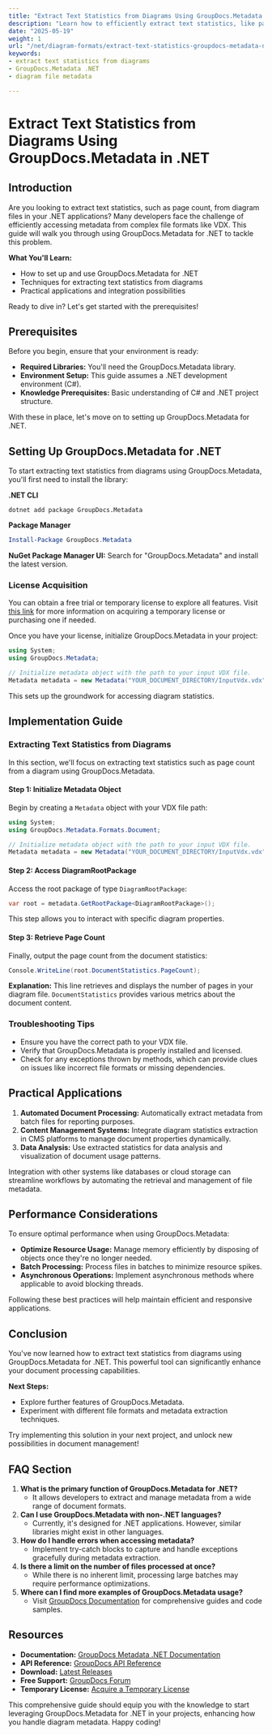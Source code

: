 ```yaml
---
title: "Extract Text Statistics from Diagrams Using GroupDocs.Metadata in .NET"
description: "Learn how to efficiently extract text statistics, like page count, from diagram files using GroupDocs.Metadata for .NET. Perfect for developers seeking enhanced document processing."
date: "2025-05-19"
weight: 1
url: "/net/diagram-formats/extract-text-statistics-groupdocs-metadata-net/"
keywords:
- extract text statistics from diagrams
- GroupDocs.Metadata .NET
- diagram file metadata

---
```



# Extract Text Statistics from Diagrams Using GroupDocs.Metadata in .NET

## Introduction

Are you looking to extract text statistics, such as page count, from diagram files in your .NET applications? Many developers face the challenge of efficiently accessing metadata from complex file formats like VDX. This guide will walk you through using GroupDocs.Metadata for .NET to tackle this problem.

**What You'll Learn:**
- How to set up and use GroupDocs.Metadata for .NET
- Techniques for extracting text statistics from diagrams
- Practical applications and integration possibilities

Ready to dive in? Let's get started with the prerequisites!

## Prerequisites

Before you begin, ensure that your environment is ready:
- **Required Libraries:** You'll need the GroupDocs.Metadata library.
- **Environment Setup:** This guide assumes a .NET development environment (C#).
- **Knowledge Prerequisites:** Basic understanding of C# and .NET project structure.

With these in place, let's move on to setting up GroupDocs.Metadata for .NET.

## Setting Up GroupDocs.Metadata for .NET

To start extracting text statistics from diagrams using GroupDocs.Metadata, you'll first need to install the library:

**.NET CLI**
```shell
dotnet add package GroupDocs.Metadata
```

**Package Manager**
```powershell
Install-Package GroupDocs.Metadata
```

**NuGet Package Manager UI:** Search for "GroupDocs.Metadata" and install the latest version.

### License Acquisition

You can obtain a free trial or temporary license to explore all features. Visit [this link](https://purchase.groupdocs.com/temporary-license/) for more information on acquiring a temporary license or purchasing one if needed.

Once you have your license, initialize GroupDocs.Metadata in your project:

```csharp
using System;
using GroupDocs.Metadata;

// Initialize metadata object with the path to your input VDX file.
Metadata metadata = new Metadata("YOUR_DOCUMENT_DIRECTORY/InputVdx.vdx");
```

This sets up the groundwork for accessing diagram statistics.

## Implementation Guide

### Extracting Text Statistics from Diagrams

In this section, we'll focus on extracting text statistics such as page count from a diagram using GroupDocs.Metadata.

#### Step 1: Initialize Metadata Object

Begin by creating a `Metadata` object with your VDX file path:

```csharp
using System;
using GroupDocs.Metadata.Formats.Document;

// Initialize metadata object with the path to your input VDX file.
Metadata metadata = new Metadata("YOUR_DOCUMENT_DIRECTORY/InputVdx.vdx");
```

#### Step 2: Access DiagramRootPackage

Access the root package of type `DiagramRootPackage`:

```csharp
var root = metadata.GetRootPackage<DiagramRootPackage>();
```

This step allows you to interact with specific diagram properties.

#### Step 3: Retrieve Page Count

Finally, output the page count from the document statistics:

```csharp
Console.WriteLine(root.DocumentStatistics.PageCount);
```

**Explanation:** This line retrieves and displays the number of pages in your diagram file. `DocumentStatistics` provides various metrics about the document content.

### Troubleshooting Tips

- Ensure you have the correct path to your VDX file.
- Verify that GroupDocs.Metadata is properly installed and licensed.
- Check for any exceptions thrown by methods, which can provide clues on issues like incorrect file formats or missing dependencies.

## Practical Applications

1. **Automated Document Processing:** Automatically extract metadata from batch files for reporting purposes.
2. **Content Management Systems:** Integrate diagram statistics extraction in CMS platforms to manage document properties dynamically.
3. **Data Analysis:** Use extracted statistics for data analysis and visualization of document usage patterns.

Integration with other systems like databases or cloud storage can streamline workflows by automating the retrieval and management of file metadata.

## Performance Considerations

To ensure optimal performance when using GroupDocs.Metadata:
- **Optimize Resource Usage:** Manage memory efficiently by disposing of objects once they're no longer needed.
- **Batch Processing:** Process files in batches to minimize resource spikes.
- **Asynchronous Operations:** Implement asynchronous methods where applicable to avoid blocking threads.

Following these best practices will help maintain efficient and responsive applications.

## Conclusion

You've now learned how to extract text statistics from diagrams using GroupDocs.Metadata for .NET. This powerful tool can significantly enhance your document processing capabilities.

**Next Steps:**
- Explore further features of GroupDocs.Metadata.
- Experiment with different file formats and metadata extraction techniques.

Try implementing this solution in your next project, and unlock new possibilities in document management!

## FAQ Section

1. **What is the primary function of GroupDocs.Metadata for .NET?**
   - It allows developers to extract and manage metadata from a wide range of document formats.
2. **Can I use GroupDocs.Metadata with non-.NET languages?**
   - Currently, it's designed for .NET applications. However, similar libraries might exist in other languages.
3. **How do I handle errors when accessing metadata?**
   - Implement try-catch blocks to capture and handle exceptions gracefully during metadata extraction.
4. **Is there a limit on the number of files processed at once?**
   - While there is no inherent limit, processing large batches may require performance optimizations.
5. **Where can I find more examples of GroupDocs.Metadata usage?**
   - Visit [GroupDocs Documentation](https://docs.groupdocs.com/metadata/net/) for comprehensive guides and code samples.

## Resources
- **Documentation:** [GroupDocs Metadata .NET Documentation](https://docs.groupdocs.com/metadata/net/)
- **API Reference:** [GroupDocs API Reference](https://reference.groupdocs.com/metadata/net/)
- **Download:** [Latest Releases](https://releases.groupdocs.com/metadata/net/)
- **Free Support:** [GroupDocs Forum](https://forum.groupdocs.com/c/metadata/)
- **Temporary License:** [Acquire a Temporary License](https://purchase.groupdocs.com/temporary-license/)

This comprehensive guide should equip you with the knowledge to start leveraging GroupDocs.Metadata for .NET in your projects, enhancing how you handle diagram metadata. Happy coding!

